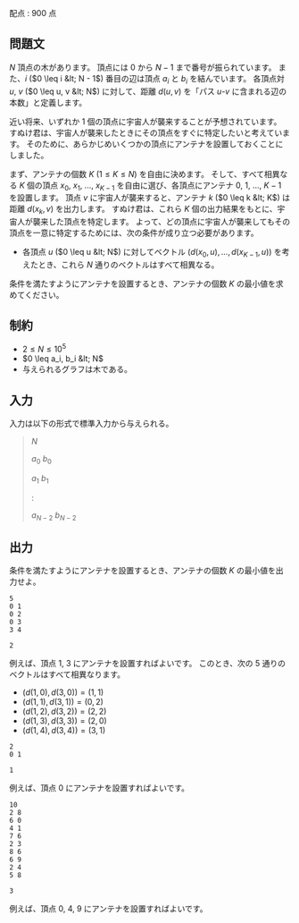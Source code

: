 配点 : $900$ 点

## 問題文

$N$ 頂点の木があります。
頂点には $0$ から $N - 1$ まで番号が振られています。
また、$i$ ($0 \leq i &lt; N - 1$) 番目の辺は頂点 $a_i$ と $b_i$ を結んでいます。
各頂点対 $u$, $v$ ($0 \leq u, v &lt; N$) に対して、距離 $d(u, v)$ を「パス $u$-$v$ に含まれる辺の本数」と定義します。

近い将来、いずれか $1$ 個の頂点に宇宙人が襲来することが予想されています。
すぬけ君は、宇宙人が襲来したときにその頂点をすぐに特定したいと考えています。
そのために、あらかじめいくつかの頂点にアンテナを設置しておくことにしました。

まず、アンテナの個数 $K$ ($1 \leq K \leq N$) を自由に決めます。
そして、すべて相異なる $K$ 個の頂点 $x_0$, $x_1$, ..., $x_{K - 1}$ を自由に選び、各頂点にアンテナ $0$, $1$, ..., $K - 1$ を設置します。
頂点 $v$ に宇宙人が襲来すると、アンテナ $k$ ($0 \leq k &lt; K$) は距離 $d(x_k, v)$ を出力します。
すぬけ君は、これら $K$ 個の出力結果をもとに、宇宙人が襲来した頂点を特定します。
よって、どの頂点に宇宙人が襲来してもその頂点を一意に特定するためには、次の条件が成り立つ必要があります。

- 各頂点 $u$ ($0 \leq u &lt; N$) に対してベクトル $(d(x_0, u), ..., d(x_{K - 1}, u))$ を考えたとき、これら $N$ 通りのベクトルはすべて相異なる。

条件を満たすようにアンテナを設置するとき、アンテナの個数 $K$ の最小値を求めてください。

## 制約

- $2 \leq N \leq 10^5$
- $0 \leq a_i, b_i &lt; N$
- 与えられるグラフは木である。

## 入力

入力は以下の形式で標準入力から与えられる。

> $N$
> 
> $a_0$ $b_0$
> 
> $a_1$ $b_1$
> 
> $:$
> 
> $a_{N - 2}$ $b_{N - 2}$

## 出力

条件を満たすようにアンテナを設置するとき、アンテナの個数 $K$ の最小値を出力せよ。

```input1
5
0 1
0 2
0 3
3 4
```

```output1
2
```

例えば、頂点 $1$, $3$ にアンテナを設置すればよいです。
このとき、次の $5$ 通りのベクトルはすべて相異なります。

- $(d(1, 0), d(3, 0)) = (1, 1)$
- $(d(1, 1), d(3, 1)) = (0, 2)$
- $(d(1, 2), d(3, 2)) = (2, 2)$
- $(d(1, 3), d(3, 3)) = (2, 0)$
- $(d(1, 4), d(3, 4)) = (3, 1)$

```input2
2
0 1
```

```output2
1
```

例えば、頂点 $0$ にアンテナを設置すればよいです。

```input3
10
2 8
6 0
4 1
7 6
2 3
8 6
6 9
2 4
5 8
```

```output3
3
```

例えば、頂点 $0$, $4$, $9$ にアンテナを設置すればよいです。